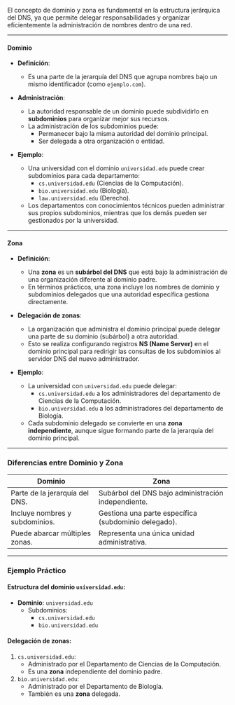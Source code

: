 El concepto de dominio y zona es fundamental en la estructura jerárquica del DNS, ya que permite delegar responsabilidades y organizar eficientemente la administración de nombres dentro de una red.

---

#### **Dominio**

- **Definición**:
    
    - Es una parte de la jerarquía del DNS que agrupa nombres bajo un mismo identificador (como `ejemplo.com`).
- **Administración**:
    
    - La autoridad responsable de un dominio puede subdividirlo en **subdominios** para organizar mejor sus recursos.
    - La administración de los subdominios puede:
        - Permanecer bajo la misma autoridad del dominio principal.
        - Ser delegada a otra organización o entidad.
- **Ejemplo**:
    
    - Una universidad con el dominio `universidad.edu` puede crear subdominios para cada departamento:
        - `cs.universidad.edu` (Ciencias de la Computación).
        - `bio.universidad.edu` (Biología).
        - `law.universidad.edu` (Derecho).
    - Los departamentos con conocimientos técnicos pueden administrar sus propios subdominios, mientras que los demás pueden ser gestionados por la universidad.

---

#### **Zona**

- **Definición**:
    
    - Una **zona** es un **subárbol del DNS** que está bajo la administración de una organización diferente al dominio padre.
    - En términos prácticos, una zona incluye los nombres de dominio y subdominios delegados que una autoridad específica gestiona directamente.
- **Delegación de zonas**:
    
    - La organización que administra el dominio principal puede delegar una parte de su dominio (subárbol) a otra autoridad.
    - Esto se realiza configurando registros **NS (Name Server)** en el dominio principal para redirigir las consultas de los subdominios al servidor DNS del nuevo administrador.
- **Ejemplo**:
    
    - La universidad con `universidad.edu` puede delegar:
        - `cs.universidad.edu` a los administradores del departamento de Ciencias de la Computación.
        - `bio.universidad.edu` a los administradores del departamento de Biología.
    - Cada subdominio delegado se convierte en una **zona independiente**, aunque sigue formando parte de la jerarquía del dominio principal.

---

### **Diferencias entre Dominio y Zona**

|**Dominio**|**Zona**|
|---|---|
|Parte de la jerarquía del DNS.|Subárbol del DNS bajo administración independiente.|
|Incluye nombres y subdominios.|Gestiona una parte específica (subdominio delegado).|
|Puede abarcar múltiples zonas.|Representa una única unidad administrativa.|

---

### **Ejemplo Práctico**

#### Estructura del dominio `universidad.edu`:

- **Dominio**: `universidad.edu`
    - Subdominios:
        - `cs.universidad.edu`
        - `bio.universidad.edu`

#### Delegación de zonas:

1. `cs.universidad.edu`:
    - Administrado por el Departamento de Ciencias de la Computación.
    - Es una **zona** independiente del dominio padre.
2. `bio.universidad.edu`:
    - Administrado por el Departamento de Biología.
    - También es una **zona** delegada.